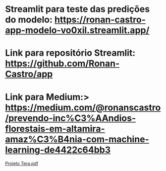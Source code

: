 # Streamlit para teste das predições do modelo: https://ronan-castro-app-modelo-vo0xil.streamlit.app/

# Link para repositório Streamlit: https://github.com/Ronan-Castro/app

# Link para Medium:> https://medium.com/@ronanscastro/prevendo-inc%C3%AAndios-florestais-em-altamira-amaz%C3%B4nia-com-machine-learning-de4422c64bb3

[Projeto Tera.pdf](https://github.com/Ronan-Castro/Modelo-de-Validacao-sobre-Risco-de-Fogo-na-Regiao-de-Altamira/files/10233275/Projeto.Tera.pdf)
